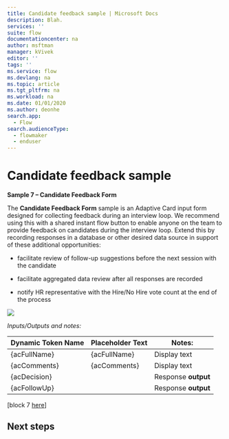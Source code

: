 ```yaml
---
title: Candidate feedback sample | Microsoft Docs
description: Blah.
services: ''
suite: flow
documentationcenter: na
author: msftman
manager: kVivek
editor: ''
tags: ''
ms.service: flow
ms.devlang: na
ms.topic: article
ms.tgt_pltfrm: na
ms.workload: na
ms.date: 01/01/2020
ms.author: deonhe
search.app: 
  - Flow
search.audienceType: 
  - flowmaker
  - enduser
---
```

# Candidate feedback sample
**Sample 7 – Candidate Feedback Form**

The **Candidate Feedback Form** sample is an Adaptive Card input form designed
for collecting feedback during an interview loop. We recommend using this with a
shared instant flow button to enable anyone on the team to provide feedback on
candidates during the interview loop. Extend this by recording responses in a
database or other desired data source in support of these additional
opportunities:

-   facilitate review of follow-up suggestions before the next session with the
    candidate

-   facilitate aggregated data review after all responses are recorded

-   notify HR representative with the Hire/No Hire vote count at the end of the
    process

![](media/34eafd57a4cd4a11af27d8d50beffa97.png)

*Inputs/Outputs and notes:*

| Dynamic Token Name | Placeholder Text | Notes:              |
|--------------------|------------------|---------------------|
| {acFullName}       | {acFullName}     | Display text        |
| {acComments}       | {acComments}     | Display text        |
| {acDecision}       |                  | Response **output** |
| {acFollowUp}       |                  | Response **output** |

[block 7
[here](https://microsoft-my.sharepoint.com/:u:/p/audrie/EVWwYgSTXp5Hq5nd0QctjvkB8Ogd5kAH_6wreYo1nKFZAA?e=vGYLsc)]

## Next steps

